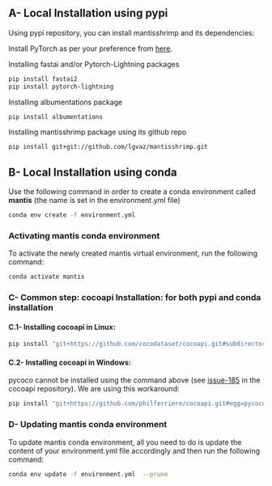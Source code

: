 ## A- Local Installation using pypi

Using pypi repository, you can install mantisshrimp and its
dependencies:

Install PyTorch as per your preference from
[here](https://pytorch.org/get-started/locally/#start-locally).

Installing fastai and/or Pytorch-Lightning packages

```bash
pip install fastai2
pip install pytorch-lightning
```

Installing albumentations package

```bash
pip install albumentations
```

Installing mantisshrimp package using its github repo

```bash
pip install git+git://github.com/lgvaz/mantisshrimp.git
```

## B- Local Installation using conda

Use the following command in order to create a conda environment called
**mantis** (the name is set in the environment.yml file)

```bash
conda env create -f environment.yml
```

### Activating mantis conda environment

To activate the newly created mantis virtual environment, run the
following command:

```bash
conda activate mantis
```

### C- Common step: cocoapi Installation: for both pypi and conda installation

#### C.1- Installing **cocoapi** in Linux:

```bash
pip install "git+https://github.com/cocodataset/cocoapi.git#subdirectory=PythonAPI"
```

#### C.2- Installing **cocoapi** in Windows:

pycoco cannot be installed using the command above (see
[issue-185](https://github.com/cocodataset/cocoapi/issues/185) in the
cocoapi repository). We are using this workaround:

```bash
pip install "git+https://github.com/philferriere/cocoapi.git#egg=pycocotools&subdirectory=PythonAPI"
```

### D- Updating mantis conda environment

To update mantis conda environment, all you need to do is update the
content of your environment.yml file accordingly and then run the
following command:

```bash
conda env update -f environment.yml  --prune
```
```
